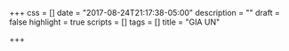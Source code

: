 +++
css = []
date = "2017-08-24T21:17:38-05:00"
description = ""
draft = false
highlight = true
scripts = []
tags = []
title = "GIA UN"

+++
